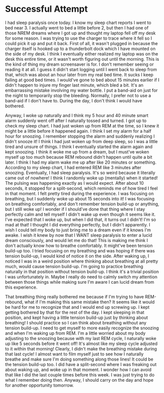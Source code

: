 # Successful Attempt

I had sleep paralysis once today. I know my sleep chart reports I went to bed near 3. I actually went to bed a little before 2, but then I had one of those NREM dreams where I got up and thought my laptop fell off my desk for some reason. I was trying to use the charger to trace where it fell so I could pick it up and put it back. First of all, it wasn't plugged in because the charger itself is hooked up to a thunderbolt dock which I have mounted on the side of my desk. I think I eventually either realized my laptop was on the desk this entire time, or it wasn't worth figuring out until the morning. This is the kind of thing my dream screensaver is for. I don't remember seeing or reading it at all. I guess it didn't start logging until I went back to sleep from that, which was about an hour later from my real bed time. It sucks I keep failing at good bed times. I would've gone to bed about 15 minutes earlier if I didn't happen to injure my finger last minute, which bled a bit. It's an embarrassing mistake involving my water bottle. I put a band-aid on just for the night to temporarily stop the bleeding. Normally, I prefer not to use a band-aid if I don't have to. During the day, I don't think I would have bothered.

Anyway, I woke up naturally and I think my 5 hour and 40 minute smart alarm suddenly went off after I naturally tossed and turned. I got up to check my sleep chart. I had just woken up from REM at the time, so I knew it might be a little before it happened again. I think I set my alarm for a half hour for snoozing. I remember stopping the alarm and suddenly realizing I didn't snooze it! I think I had just woken up from deep sleep, so I was a little tired and unsure of things. I think I eventually started the alarm again and kept snoozing. I think it woke me up from a dream, but I must've woken myself up too much because REM rebound didn't happen until quite a bit later. I think I had my alarm wake me up after like 20 minutes or something. According to my sleep chart, I had entered REM like 3 minutes after snoozing. Eventually, I had sleep paralysis. It's so weird because it literally came out of nowhere! I think I randomly woke up (mentally) when it started! The pulsing was happening exactly as I would expect. After about 10 seconds, it stopped for a split-second, which reminds me of how tired I feel in that moment. I felt pretty tired during the experience. I was focusing on breathing, but I suddenly woke up about 15 seconds into it! I was focusing on breathing comfortably, and don't remember tension build-up or anything, but I still woke up! I wonder if I should've done that thing where I stay perfectly calm and tell myself I didn't wake up even though it seems like it. I've expected that I woke up, but when I did that, it turns out I didn't! I'm so mad at that! I thought I did everything perfectly, but I didn't apparently. I wish I could tell my body to just bring me to a dream even if it knows I'm awake. I wish it knew by now that I WANT sleep paralysis to enter a lucid dream consciously, and would let me do that! This is making me think I don't actually know how to breathe comfortably. It might've been tension build-up too. I tried focusing on my breathing and was hoping if there was tension build-up, I would kind of notice it on the side. After waking up, I noticed I was in a weird position where thinking about breathing at all pretty much, would cause tension build-up. I'm going to practice breathing naturally in that position without tension build-up. I think it's a trivial position I was unfortunately in. Maybe I really do need to calmly switch my attention between those things while making sure I'm aware I can lucid dream from this experience.

That breathing thing really bothered me because if I'm trying to have REM-rebound, what if I'm making this same mistake then? It seems like it would be hard for me to recognize that and I would end up screwing up. I kept getting bothered by that for the rest of the day. I kept sleeping in that position, and kept having a little tension build-up just by thinking about breathing! I should practice so I can think about breathing without any tension build-up. I need to get myself to more easily recognize the snoozing and when I'm waking up from REM. I'm a little worried about my body adjusting to the snoozing because with my last REM cycle, I naturally woke up like 5 seconds before it went off! It's almost like my sleep cycle adjusted to it within that morning! Clearly, I didn't make the breathing mistake during that last cycle! I almost want to film myself just to see how I naturally breathe and make sure I'm doing something along those lines! It could be the tension build-up too. I did have a split-second where I was freaking out about waking up, and woke up in that moment. I wonder how I can avoid that like I did the last couple times before this week. I was just trying to do what I remember doing then. Anyway, I should carry on the day and hope for another opportunity tomorrow. 
